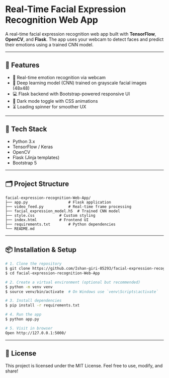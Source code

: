 # Real-Time Facial Expression Recognition Web App

A real-time facial expression recognition web app built with **TensorFlow**, **OpenCV**, and **Flask**. The app uses your webcam to detect faces and predict their emotions using a trained CNN model.

---

## 🚀 Features

* 🎥 Real-time emotion recognition via webcam
* 🧠 Deep learning model (CNN) trained on grayscale facial images (48x48)
* 💻 Flask backend with Bootstrap-powered responsive UI
* 🌙 Dark mode toggle with CSS animations
* ⏳ Loading spinner for smoother UX

---

## 🧰 Tech Stack

* Python 3.x
* TensorFlow / Keras
* OpenCV
* Flask (Jinja templates)
* Bootstrap 5

---

## 🗂️ Project Structure

```
facial-expression-recognition-Web-App/
├── app.py                  # Flask application
├── video_feed.py           # Real-time frame processing
├── facial_expression_model.h5  # Trained CNN model
├── style.css           # Custom styling
├── index.html          # Frontend UI
├── requirements.txt        # Python dependencies
└── README.md
```

---

## 📦 Installation & Setup

```bash
# 1. Clone the repository
$ git clone https://github.com/Ishan-giri-05293/facial-expression-recognition-Web-App
$ cd facial-expression-recognition-Web-App

# 2. Create a virtual environment (optional but recommended)
$ python -m venv venv
$ source venv/bin/activate  # On Windows use `venv\Scripts\activate`

# 3. Install dependencies
$ pip install -r requirements.txt

# 4. Run the app
$ python app.py

# 5. Visit in browser
Open http://127.0.0.1:5000/
```

---

## 📄 License

This project is licensed under the MIT License. Feel free to use, modify, and share!
